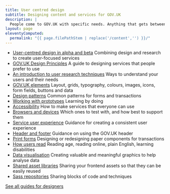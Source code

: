```yaml
---
title: User centred design
subtitle: Designing content and services for GOV.UK
description: |
  People come to GOV.UK with specific needs. Anything that gets between our users and meeting those needs should be stripped away. The design of GOV.UK reflects this, existing primarily as a way of providing the right content and services to our users. Find out here how we approach this challenge.
layout: page
eleventyComputed:
  permalink: "{{ page.filePathStem | replace('/content','') }}/"
---
```


- [User-centred design in alpha and beta](/version-1/guides/user-centred-design-alpha-beta/) Combining design and research to create user-focused services
- [GOV.UK Design Principles](https://www.gov.uk/design-principles) A guide to designing services that people prefer to use
- [An introduction to user research techniques](/version-1/guides/user-research/) Ways to understand your users and their needs
- [GOV.UK elements](/web/20150505160951/https://www.gov.uk/service-manual/user-centred-design/resources/elements/index.html) Layout, grids, typography, colours, images, icons, form fields, buttons and data
- [Design patterns](/web/20150505160951/https://www.gov.uk/service-manual/user-centred-design/resources/patterns/index.html) Common patterns for forms and transactions
- [Working with prototypes](/version-1/guides/working-with-prototypes/) Learning by doing
- [Accessibility](/web/20150505160951/https://www.gov.uk/service-manual/user-centred-design/accessibility) How to make services that everyone can use
- [Browsers and devices](/web/20150505160951/https://www.gov.uk/service-manual/user-centred-design/browsers-and-devices) Which ones to test with, and how best to support them
- [Service user experience](/web/20150505160951/https://www.gov.uk/service-manual/user-centred-design/service-user-experience) Guidance for creating a consistent user experience
- [Header and footer](/web/20150505160951/https://www.gov.uk/service-manual/user-centred-design/resources/header-footer) Guidance on using the GOV.UK header
- [Print forms](/web/20150505160951/https://www.gov.uk/service-manual/user-centred-design/print-forms) Designing or redesigning paper components for transactions
- [How users read](/web/20150505160951/https://www.gov.uk/service-manual/user-centred-design/how-users-read) Reading age, reading online, plain English, learning disabilities
- [Data visualisation](/web/20150505160951/https://www.gov.uk/service-manual/user-centred-design/data-visualisation) Creating valuable and meaningful graphics to help analyse data
- [Shared asset libraries](/web/20150505160951/https://www.gov.uk/service-manual/user-centred-design/resources/shared-asset-libraries) Sharing your frontend assets so that they can be easily reused
- [Sass repositories](/web/20150505160951/https://www.gov.uk/service-manual/user-centred-design/resources/sass-repositories) Sharing blocks of code and techniques

[See all guides for designers](/web/20150505160951/https://www.gov.uk/service-manual/designers)
